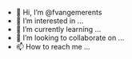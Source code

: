 - 👋 Hi, I’m @fvangemerents
- 👀 I’m interested in ...
- 🌱 I’m currently learning ...
- 💞️ I’m looking to collaborate on ...
- 📫 How to reach me ...

<!---
fvangemerents/fvangemerents is a ✨ special ✨ repository because its `README.md` (this file) appears on your GitHub profile.
You can click the Preview link to take a look at your changes.
--->
